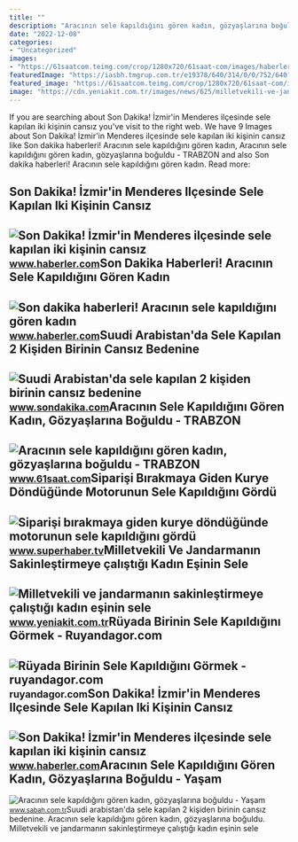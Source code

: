 ```yaml
---
title: ""
description: "Aracının sele kapıldığını gören kadın, gözyaşlarına boğuldu"
date: "2022-12-08"
categories:
- "Uncategorized"
images:
- "https://61saatcom.teimg.com/crop/1280x720/61saat-com/images/haberler/2021/08/aracinin_sele_kapildigini_goren_kadin_gozyaslarina_boguldu.jpg"
featuredImage: "https://iasbh.tmgrup.com.tr/e19378/640/314/0/0/752/640?u=https://isbh.tmgrup.com.tr/sbh/2021/08/28/aracinin-sele-kapildigini-goren-kadin-gozyaslarina-boguldu-1630156806661.jpg&amp;bg=1"
featured_image: "https://61saatcom.teimg.com/crop/1280x720/61saat-com/images/haberler/2021/08/aracinin_sele_kapildigini_goren_kadin_gozyaslarina_boguldu.jpg"
image: "https://cdn.yeniakit.com.tr/images/news/625/milletvekili-ve-jandarmanin-sakinlestirmeye-calistigi-kadin-esinin-sele-kapildigini-dusundu-h1628708572-008788.png"
---
```


If you are searching about Son Dakika! İzmir'in Menderes ilçesinde sele kapılan iki kişinin cansız you've visit to the right web. We have 9 Images about Son Dakika! İzmir'in Menderes ilçesinde sele kapılan iki kişinin cansız like Son dakika haberleri! Aracının sele kapıldığını gören kadın, Aracının sele kapıldığını gören kadın, gözyaşlarına boğuldu - TRABZON and also Son dakika haberleri! Aracının sele kapıldığını gören kadın. Read more:

Son Dakika! İzmir'in Menderes Ilçesinde Sele Kapılan Iki Kişinin Cansız
-----------------------------------------------------------------------

 ![Son Dakika! İzmir'in Menderes ilçesinde sele kapılan iki kişinin cansız](https://i.hbrcdn.com/haber/2020/12/14/son-dakika-izmir-in-menderes-ilcesinde-sele-13798998_8207_m.jpg) <small>www.haberler.com</small>Son Dakika Haberleri! Aracının Sele Kapıldığını Gören Kadın
-----------------------------------------------------------

 ![Son dakika haberleri! Aracının sele kapıldığını gören kadın](https://i.hbrcdn.com/haber/2021/08/28/aracinin-sele-kapildigini-goren-kadin-gozyasl-14360497_amp.jpg) <small>www.haberler.com</small>Suudi Arabistan'da Sele Kapılan 2 Kişiden Birinin Cansız Bedenine
-----------------------------------------------------------------

 ![Suudi Arabistan'da sele kapılan 2 kişiden birinin cansız bedenine](https://i2.sdacdn.com/haber/2022/12/16/suudi-arabistan-da-sele-kapilan-2-kisiden-bir-15498703_local_sd.jpg) <small>www.sondakika.com</small>Aracının Sele Kapıldığını Gören Kadın, Gözyaşlarına Boğuldu - TRABZON
---------------------------------------------------------------------

 ![Aracının sele kapıldığını gören kadın, gözyaşlarına boğuldu - TRABZON](https://61saatcom.teimg.com/crop/1280x720/61saat-com/images/haberler/2021/08/aracinin_sele_kapildigini_goren_kadin_gozyaslarina_boguldu.jpg) <small>www.61saat.com</small>Siparişi Bırakmaya Giden Kurye Döndüğünde Motorunun Sele Kapıldığını Gördü
--------------------------------------------------------------------------

 ![Siparişi bırakmaya giden kurye döndüğünde motorunun sele kapıldığını gördü](https://img.superhaber.tv/rcman/Cw860h1147q95gm/storage/files/images/2022/06/08/ankara-sel-Gugt.jpg) <small>www.superhaber.tv</small>Milletvekili Ve Jandarmanın Sakinleştirmeye çalıştığı Kadın Eşinin Sele
-----------------------------------------------------------------------

 ![Milletvekili ve jandarmanın sakinleştirmeye çalıştığı kadın eşinin sele](https://cdn.yeniakit.com.tr/images/news/625/milletvekili-ve-jandarmanin-sakinlestirmeye-calistigi-kadin-esinin-sele-kapildigini-dusundu-h1628708572-008788.png) <small>www.yeniakit.com.tr</small>Rüyada Birinin Sele Kapıldığını Görmek - Ruyandagor.com
-------------------------------------------------------

 ![Rüyada Birinin Sele Kapıldığını Görmek - ruyandagor.com](https://images.ruyandagor.com/2017/04/birinin-sele-kapildigini-gormek-1626.jpg) <small>ruyandagor.com</small>Son Dakika! İzmir'in Menderes Ilçesinde Sele Kapılan Iki Kişinin Cansız
-----------------------------------------------------------------------

 ![Son Dakika! İzmir'in Menderes ilçesinde sele kapılan iki kişinin cansız](https://i.hbrcdn.com/haber/2020/12/14/son-dakika-izmir-in-menderes-ilcesinde-sele-13798998_3645_m.jpg) <small>www.haberler.com</small>Aracının Sele Kapıldığını Gören Kadın, Gözyaşlarına Boğuldu - Yaşam
-------------------------------------------------------------------

 ![Aracının sele kapıldığını gören kadın, gözyaşlarına boğuldu - Yaşam](https://iasbh.tmgrup.com.tr/e19378/640/314/0/0/752/640?u=https://isbh.tmgrup.com.tr/sbh/2021/08/28/aracinin-sele-kapildigini-goren-kadin-gozyaslarina-boguldu-1630156806661.jpg&bg=1) <small>www.sabah.com.tr</small>Suudi arabistan'da sele kapılan 2 kişiden birinin cansız bedenine. Aracının sele kapıldığını gören kadın, gözyaşlarına boğuldu. Milletvekili ve jandarmanın sakinleştirmeye çalıştığı kadın eşinin sele
